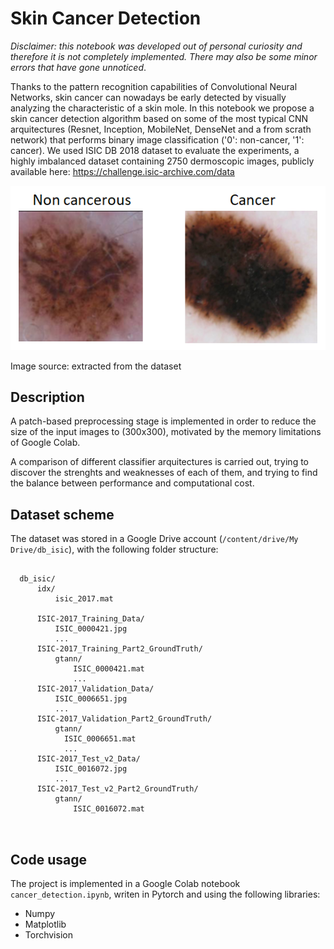 # Skin Cancer Detection

*Disclaimer: this notebook was developed out of personal curiosity and therefore it is not completely implemented. There may also be some minor errors that have gone unnoticed*.

Thanks to the pattern recognition capabilities of Convolutional Neural Networks, skin cancer can nowadays be early detected by visually analyzing the characteristic of a skin mole. In this notebook we propose a skin cancer detection algorithm based on some of the most typical CNN arquitectures (Resnet, Inception, MobileNet, DenseNet and a from scrath network) that performs binary image classification ('0': non-cancer, '1': cancer). We used ISIC DB 2018 dataset to evaluate the experiments, a highly imbalanced dataset containing 2750 dermoscopic images, publicly available here: https://challenge.isic-archive.com/data

<img src="https://github.com/CesarCaramazana/SkinCancerDetection/blob/main/images/cancer_nocancer.PNG">

Image source: extracted from the dataset


<h2>Description</h2>

A patch-based preprocessing stage is implemented in order to reduce the size of the input images to (300x300), motivated by the memory limitations of Google Colab. 


A comparison of different classifier arquitectures is carried out, trying to discover the strenghts and weaknesses of each of them, and trying to find the balance between performance and computational cost. 


<h2>Dataset scheme</h2>

The dataset was stored in a Google Drive account (<code>/content/drive/My Drive/db_isic</code>), with the following folder structure:

<pre>
<code>
  db_isic/
      idx/
          isic_2017.mat
      
      ISIC-2017_Training_Data/
          ISIC_0000421.jpg
          ...          
      ISIC-2017_Training_Part2_GroundTruth/
          gtann/
              ISIC_0000421.mat
              ...
      ISIC-2017_Validation_Data/
          ISIC_0006651.jpg
          ...        
      ISIC-2017_Validation_Part2_GroundTruth/
          gtann/
            ISIC_0006651.mat
            ...
      ISIC-2017_Test_v2_Data/
          ISIC_0016072.jpg
          ...
      ISIC-2017_Test_v2_Part2_GroundTruth/
          gtann/
              ISIC_0016072.mat
    
</code>
</pre>

<h2>Code usage</h2>

The project is implemented in a Google Colab notebook <code>cancer_detection.ipynb</code>, writen in Pytorch and using the following libraries:

<ul>
  
  <li> Numpy </li>
  <li> Matplotlib </li>
  <li> Torchvision </li>
  
  </ul>
